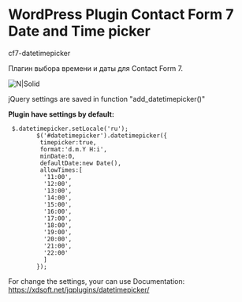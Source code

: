 # WordPress Plugin Contact Form 7 Date and Time picker 
cf7-datetimepicker

Плагин выбора времени и даты для Contact Form 7.

![N|Solid](https://i.imgur.com/SRb1biT.jpg)

jQuery settings are saved in function "add_datetimepicker()"

**Plugin have settings by default:**


     $.datetimepicker.setLocale('ru');
            $('#datetimepicker').datetimepicker({
             timepicker:true,
             format:'d.m.Y H:i',
             minDate:0,
             defaultDate:new Date(),
             allowTimes:[
              '11:00',
              '12:00',
              '13:00',
              '14:00',
              '15:00',
              '16:00',
              '17:00',
              '18:00',
              '19:00',
              '20:00',
              '21:00',
              '22:00'
              ]
            });


        
For change the settings, your can use Documentation: https://xdsoft.net/jqplugins/datetimepicker/        
